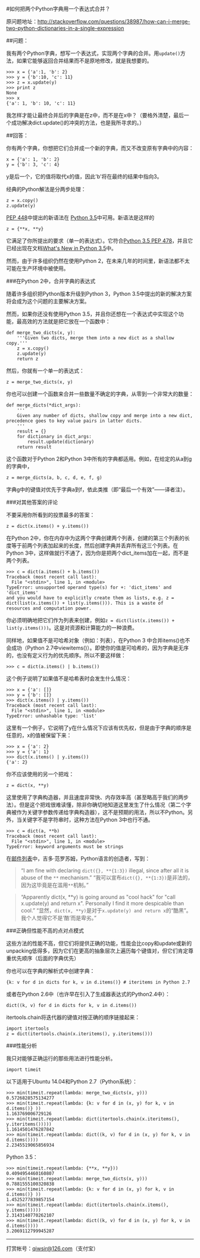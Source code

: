 #如何把两个Python字典用一个表达式合并？

原问题地址：http://stackoverflow.com/questions/38987/how-can-i-merge-two-python-dictionaries-in-a-single-expression

##问题：

我有两个Python字典，想写一个表达式，实现两个字典的合并。用`update()`方法，如果它能够返回合并结果而不是原地修改，就是我想要的。

    >>> x = {'a':1, 'b': 2}
    >>> y = {'b':10, 'c': 11}
    >>> z = x.update(y)
    >>> print z
    None
    >>> x
    {'a': 1, 'b': 10, 'c': 11}

我怎样才能让最终合并后的字典是在z中，而不是在x中？（要格外清楚，最后一个成功解决dict.update()的冲突的方法，也是我所寻求的。）

##回答：

你有两个字典，你想把它们合并成一个新的字典，而又不改变原有字典中的内容：

    x = {'a': 1, 'b': 2}
    y = {'b': 3, 'c': 4}

y是后一个，它的值将取代x的值，因此'b'将在最终的结果中指向3。

经典的Python解法是分两步处理：

    z = x.copy()
    z.update(y)

[PEP 448](https://www.python.org/dev/peps/pep-0448)中提出的新语法在 [Python 3.5](https://mail.python.org/pipermail/python-dev/2015-February/138564.html)中可用。新语法是这样的

    z = {**x, **y}

它满足了你所提出的要求（单一的表达式）。它符合[Python 3.5 PEP 478](https://www.python.org/dev/peps/pep-0478/#features-for-3-5)，并且它已经出现在文档[What's New in Python 3.5](https://docs.python.org/dev/whatsnew/3.5.html#pep-448-additional-unpacking-generalizations)中。

然而，由于许多组织仍然在使用Python 2，在未来几年的时间里，新语法都不太可能在生产环境中被使用。

###在Python 2中，合并字典的表达式

随着许多组织把Python版本升级到Python 3，Python 3.5中提出的新的解决方案将会成为这个问题的主要解决方案。

然而，如果你还没有使用Python 3.5，并且你还想在一个表达式中实现这个功能，最高效的方法就是把它放在一个函数中：

    def merge_two_dicts(x, y):
        '''Given two dicts, merge them into a new dict as a shallow copy.'''
        z = x.copy()
        z.update(y)
        return z

然后，你就有一个单一的表达式：

    z = merge_two_dicts(x, y)

你也可以创建一个函数来合并一些数量不确定的字典，从零到一个非常大的数量：

    def merge_dicts(*dict_args):
        '''
        Given any number of dicts, shallow copy and merge into a new dict, precedence goes to key value pairs in latter dicts.
        '''
        result = {}
        for dictionary in dict_args:
            result.update(dictionary)
        return result

这个函数对于Python 2和Python 3中所有的字典都适用。例如，在给定的从a到g的字典中，

    z = merge_dicts(a, b, c, d, e, f, g) 

字典g中的键值对优先于字典a到f，依此类推（即“最后一个有效”——译者注）。

###对其他答案的评论

不要采用你所看到的投票最多的答案：

    z = dict(x.items() + y.items())

在Python 2中，你在内存中为这两个字典创建两个列表，创建的第三个列表的长度等于前两个列表加起来的长度，然后创建字典并丢弃所有这三个列表。在Python 3中，这样做就行不通了，因为你是把两个dict_items加在一起，而不是两个列表。

    >>> c = dict(a.items() + b.items())
    Traceback (most recent call last):
      File "<stdin>", line 1, in <module>
    TypeError: unsupported operand type(s) for +: 'dict_items' and 'dict_items'
    and you would have to explicitly create them as lists, e.g. z = dict(list(x.items()) + list(y.items())). This is a waste of    resources and computation power. 

你必须明确地把它们作为列表来创建，例如`z = dict(list(x.items()) + list(y.items()))`。这是对资源和计算能力的一种浪费。

同样地，如果值不是可哈希对象（例如：列表），在Python 3 中合并items()也不会成功（Python 2.7中viewitems()）。即使你的值是可哈希的，因为字典是无序的，也没有定义行为的优先顺序。所以不要这样做：

    >>> c = dict(a.items() | b.items())

这个例子说明了如果值不是哈希表时会发生什么情况：

    >>> x = {'a': []}
    >>> y = {'b': []}
    >>> dict(x.items() | y.items())
    Traceback (most recent call last):
      File "<stdin>", line 1, in <module>
    TypeError: unhashable type: 'list'

这里有一个例子，它说明了y在什么情况下应该有优先权，但是由于字典的顺序是任意的，x的值被保留下来：

    >>> x = {'a': 2}
    >>> y = {'a': 1}
    >>> dict(x.items() | y.items())
    {'a': 2}

你不应该使用的另一个把戏：

    z = dict(x, **y)

这里使用了字典构造器，并且速度非常快、内存效率高（甚至略高于我们的两步法）。但是这个把戏很难读懂，除非你确切地知道这里发生了什么情况（第二个字典被作为关键字参数传递给字典构造器），这不是预期的用法，所以不Python。另外，当关键字不是字符串时，这种方法在Python 3中也行不通。

    >>> c = dict(a, **b)
    Traceback (most recent call last):
      File "<stdin>", line 1, in <module>
    TypeError: keyword arguments must be strings

在[邮件列表](https://mail.python.org/pipermail/python-dev/2010-April/099459.html)中，吉多·范罗苏姆，Python语言的创造者，写到：
 
>“I am fine with declaring `dict({}, **{1:3})` illegal, since after all it is abuse of the `**` mechanism.”
>“我可以宣布`dict({}, **{1:3})`是非法的，因为这毕竟是在滥用`**`机制。” 

>“Apparently dict(x, **y) is going around as "cool hack" for "call x.update(y) and return x". Personally I find it more despicable than cool.”
>“显然，`dict(x, **y)`是对于`x.update(y) and return x`的“酷黑”。我个人觉得它不是‘酷’而是卑劣。”

###正确但性能不高的点对点模式

这些方法的性能不高，但它们将提供正确的功能，性能会比copy和update或新的unpacking低得多，因为它们在更高的抽象层次上遍历每个键值对，但它们肯定尊重优先顺序（后面的字典优先）

你也可以在字典的解析式中创建字典：

    {k: v for d in dicts for k, v in d.items()} # iteritems in Python 2.7

或者在Python 2.6中（也许早在引入了生成器表达式的Python2.4中）：

    dict((k, v) for d in dicts for k, v in d.items())

itertools.chain将迭代器的键值对按正确的顺序链接起来：

    import itertools
    z = dict(itertools.chain(x.iteritems(), y.iteritems()))

###性能分析

我只对能够正确运行的那些用法进行性能分析。

    import timeit

以下适用于Ubuntu 14.04和Python 2.7（Python系统）：

    >>> min(timeit.repeat(lambda: merge_two_dicts(x, y)))
    0.5726828575134277
    >>> min(timeit.repeat(lambda: {k: v for d in (x, y) for k, v in d.items()} ))
    1.163769006729126
    >>> min(timeit.repeat(lambda: dict(itertools.chain(x.iteritems(), y.iteritems()))))
    1.1614501476287842
    >>> min(timeit.repeat(lambda: dict((k, v) for d in (x, y) for k, v in d.items())))
    2.2345519065856934

Python 3.5：

    >>> min(timeit.repeat(lambda: {**x, **y}))
    0.4094954460160807
    >>> min(timeit.repeat(lambda: merge_two_dicts(x, y)))
    0.7881555100320838
    >>> min(timeit.repeat(lambda: {k: v for d in (x, y) for k, v in d.items()} ))
    1.4525277839857154
    >>> min(timeit.repeat(lambda: dict(itertools.chain(x.items(), y.items()))))
    2.3143140770262107
    >>> min(timeit.repeat(lambda: dict((k, v) for d in (x, y) for k, v in d.items())))
    3.2069112799945287


-------

打赏帐号：qiwsir@126.com（支付宝）
